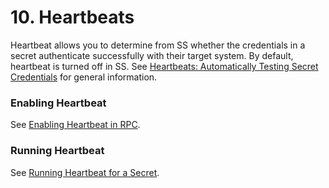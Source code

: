 [title]: # (10. Heartbeats)
[tags]: # (Heartbeat)
[priority]: # (100)

# 10. Heartbeats

Heartbeat allows you to determine from SS whether the credentials in a secret authenticate successfully with their target system. By default, heartbeat is turned off in SS. See [Heartbeats: Automatically Testing Secret Credentials](#Heartbeats:-Automatically-Testing-Secret-Credentials) for general information.

### Enabling Heartbeat

See [Enabling Heartbeat in RPC](#Enabling-Heartbeat-in-RPC).

### Running Heartbeat

See [Running Heartbeat for a Secret](#Running-Heartbeat-for-a-Secret).
